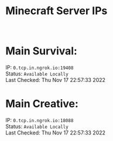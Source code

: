 
# Minecraft Server IPs

</br><h1>Main Survival:</h1>IP: `0.tcp.in.ngrok.io:19408` </br> Status: `Available Locally` </br> Last Checked: Thu Nov 17 22:57:33 2022
</br><h1>Main Creative:</h1>IP: `0.tcp.in.ngrok.io:18088` </br> Status: `Available Locally` </br> Last Checked: Thu Nov 17 22:57:33 2022
